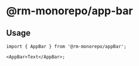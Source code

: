 # @rm-monorepo/app-bar

## Usage

```tsx
import { AppBar } from '@rm-monorepo/appBar';

<AppBar>Text</AppBar>;
```
